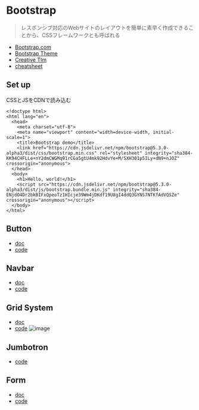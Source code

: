 # Bootstrap
> レスポンシブ対応のWebサイトのレイアウトを簡単に素早く作成できることから、CSSフレームワークとも呼ばれる

- [Bootstrap.com](https://getbootstrap.com/)
- [Bootstrap Theme](https://themes.getbootstrap.com/)
- [Creative TIm](https://www.creative-tim.com/)
- [cheatsheet](https://bootstrap-cheatsheet.themeselection.com/)


## Set up
CSSとJSをCDNで読み込む
```
<!doctype html>
<html lang="en">
  <head>
    <meta charset="utf-8">
    <meta name="viewport" content="width=device-width, initial-scale=1">
    <title>Bootstrap demo</title>
    <link href="https://cdn.jsdelivr.net/npm/bootstrap@5.3.0-alpha3/dist/css/bootstrap.min.css" rel="stylesheet" integrity="sha384-KK94CHFLLe+nY2dmCWGMq91rCGa5gtU4mk92HdvYe+M/SXH301p5ILy+dN9+nJOZ" crossorigin="anonymous">
  </head>
  <body>
    <h1>Hello, world!</h1>
    <script src="https://cdn.jsdelivr.net/npm/bootstrap@5.3.0-alpha3/dist/js/bootstrap.bundle.min.js" integrity="sha384-ENjdO4Dr2bkBIFxQpeoTz1HIcje39Wm4jDKdf19U8gI4ddQ3GYNS7NTKfAdVQSZe" crossorigin="anonymous"></script>
  </body>
</html>
```

## Button
- [doc](https://getbootstrap.com/docs/5.3/components/buttons/)
- [code](./button.html)

## Navbar
- [doc](https://getbootstrap.com/docs/5.3/components/navbar/)
- [code](./navbar.html)

## Grid System
- [doc](https://getbootstrap.com/docs/5.3/layout/grid/)
- [code](./grid.html)
![image](https://user-images.githubusercontent.com/20104403/231893961-eb717ea7-81a5-4853-8b0d-9c1ce8b006fe.png)

## Jumbotron
- [code](./jumbotron.html)

## Form
- [doc](https://getbootstrap.com/docs/5.3/forms/overview/)
- [code](./form.html)
